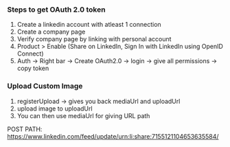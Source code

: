 ### Steps to get OAuth 2.0 token
1. Create a linkedin account with atleast 1 connection
2. Create a company page
3. Verify company page by linking with personal account
4. Product > Enable (Share on LinkedIn, Sign In with LinkedIn using OpenID Connect)
5. Auth -> Right bar -> Create OAuth2.0 -> login -> give all permissions -> copy token


### Upload Custom Image
1. registerUpload -> gives you back mediaUrl and uploadUrl
2. upload image to uploadUrl
3. You can then use mediaUrl for giving URL path

POST PATH: https://www.linkedin.com/feed/update/urn:li:share:7155121104653635584/